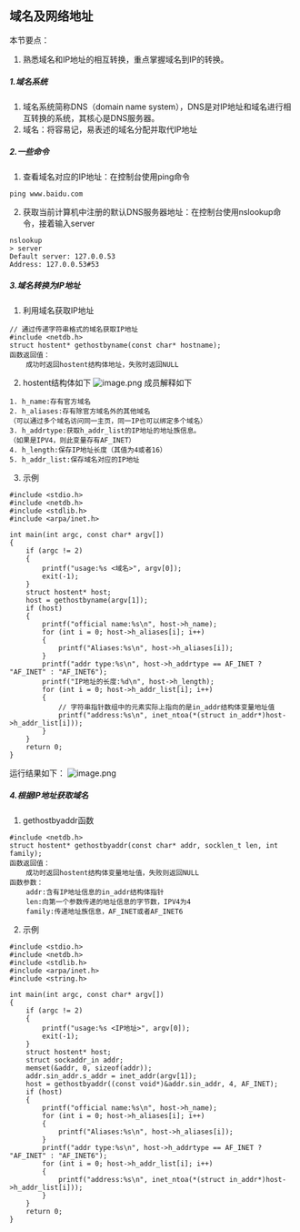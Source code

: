 ## 域名及网络地址

本节要点：

1. 熟悉域名和IP地址的相互转换，重点掌握域名到IP的转换。

##### 1.域名系统
1. 域名系统简称DNS（domain name system），DNS是对IP地址和域名进行相互转换的系统，其核心是DNS服务器。
2. 域名：将容易记，易表述的域名分配并取代IP地址
##### 2.一些命令
1. 查看域名对应的IP地址：在控制台使用ping命令
```
ping www.baidu.com
```
2. 获取当前计算机中注册的默认DNS服务器地址：在控制台使用nslookup命令，接着输入server
```
nslookup 
> server
Default server: 127.0.0.53
Address: 127.0.0.53#53
```
##### 3.域名转换为IP地址
1. 利用域名获取IP地址
```
// 通过传递字符串格式的域名获取IP地址
#include <netdb.h>
struct hostent* gethostbyname(const char* hostname);
函数返回值：
    成功时返回hostent结构体地址，失败时返回NULL
```
2. hostent结构体如下
![image.png](https://upload-images.jianshu.io/upload_images/17728742-3be7393840f2be8b.png?imageMogr2/auto-orient/strip%7CimageView2/2/w/1240)
成员解释如下
```
1. h_name:存有官方域名
2. h_aliases:存有除官方域名外的其他域名
（可以通过多个域名访问同一主页，同一IP也可以绑定多个域名）
3. h_addrtype:获取h_addr_list的IP地址的地址族信息。
（如果是IPV4，则此变量存有AF_INET）
4. h_length:保存IP地址长度（其值为4或者16）
5. h_addr_list:保存域名对应的IP地址
```
3. 示例
```
#include <stdio.h>
#include <netdb.h>
#include <stdlib.h>
#include <arpa/inet.h>

int main(int argc, const char* argv[])
{
    if (argc != 2)
    {
        printf("usage:%s <域名>", argv[0]);
        exit(-1);
    }
    struct hostent* host;
    host = gethostbyname(argv[1]);
    if (host)
    {
        printf("official name:%s\n", host->h_name);
        for (int i = 0; host->h_aliases[i]; i++)
        {
            printf("Aliases:%s\n", host->h_aliases[i]);
        }
        printf("addr type:%s\n", host->h_addrtype == AF_INET ? "AF_INET" : "AF_INET6");
        printf("IP地址的长度:%d\n", host->h_length);
        for (int i = 0; host->h_addr_list[i]; i++)
        {
        	// 字符串指针数组中的元素实际上指向的是in_addr结构体变量地址值
            printf("address:%s\n", inet_ntoa(*(struct in_addr*)host->h_addr_list[i]));
        }
    }
    return 0;
}
```
运行结果如下：
![image.png](https://upload-images.jianshu.io/upload_images/17728742-6988f4597a0b6817.png?imageMogr2/auto-orient/strip%7CimageView2/2/w/1240)
##### 4.根据IP地址获取域名
1. gethostbyaddr函数
```
#include <netdb.h>
struct hostent* gethostbyaddr(const char* addr, socklen_t len, int family);
函数返回值：
    成功时返回hostent结构体变量地址值，失败则返回NULL
函数参数：
    addr:含有IP地址信息的in_addr结构体指针
    len:向第一个参数传递的地址信息的字节数，IPV4为4
    family:传递地址族信息，AF_INET或者AF_INET6
```
2. 示例
```
#include <stdio.h>
#include <netdb.h>
#include <stdlib.h>
#include <arpa/inet.h>
#include <string.h>

int main(int argc, const char* argv[])
{
    if (argc != 2)
    {
        printf("usage:%s <IP地址>", argv[0]);
        exit(-1);
    }
    struct hostent* host;
    struct sockaddr_in addr;
    memset(&addr, 0, sizeof(addr));
    addr.sin_addr.s_addr = inet_addr(argv[1]);
    host = gethostbyaddr((const void*)&addr.sin_addr, 4, AF_INET);
    if (host)
    {
        printf("official name:%s\n", host->h_name);
        for (int i = 0; host->h_aliases[i]; i++)
        {
            printf("Aliases:%s\n", host->h_aliases[i]);
        }
        printf("addr type:%s\n", host->h_addrtype == AF_INET ? "AF_INET" : "AF_INET6");
        for (int i = 0; host->h_addr_list[i]; i++)
        {
            printf("address:%s\n", inet_ntoa(*(struct in_addr*)host->h_addr_list[i]));
        }
    }
    return 0;
}
```